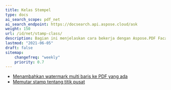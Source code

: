 ```yaml
---
title: Kelas Stempel
type: docs
ai_search_scope: pdf_net
ai_search_endpoint: https://docsearch.api.aspose.cloud/ask
weight: 150
url: /id/net/stamp-class/
description: Bagian ini menjelaskan cara bekerja dengan Aspose.PDF Facades menggunakan Kelas Stamp.
lastmod: "2021-06-05"
draft: false
sitemap:
    changefreq: "weekly"
    priority: 0.7
---
```

- [Menambahkan watermark multi baris ke PDF yang ada](/pdf/id/net/adding-multi-line-watermark-to-existing-pdf/)
- [Memutar stamp tentang titik pusat](/pdf/id/net/rotating-stamp-about-the-center-point/)